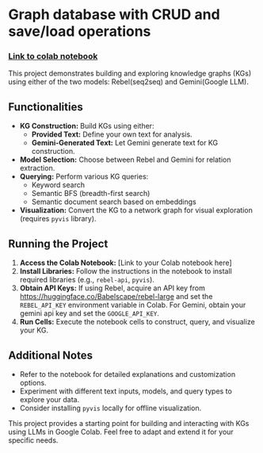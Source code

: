 # Graph database with CRUD and save/load operations
### [Link to colab notebook](https://colab.research.google.com/drive/1VqDbCCaUuNtWBxmTBOz7lotii17BFwS4?usp=sharing)
This project demonstrates building and exploring knowledge graphs (KGs) using either of the two models: Rebel(seq2seq) and Gemini(Google LLM). 

## Functionalities

* **KG Construction:** Build KGs using either:
    * **Provided Text:** Define your own text for analysis.
    * **Gemini-Generated Text:** Let Gemini generate text for KG construction.
* **Model Selection:** Choose between Rebel and Gemini for relation extraction.
* **Querying:** Perform various KG queries:
    * Keyword search
    * Semantic BFS (breadth-first search)
    * Semantic document search based on embeddings
* **Visualization:** Convert the KG to a network graph for visual exploration (requires `pyvis` library).

## Running the Project

1. **Access the Colab Notebook:** [Link to your Colab notebook here]
2. **Install Libraries:** Follow the instructions in the notebook to install required libraries (e.g., `rebel-api`, `pyvis`).
3. **Obtain API Keys:** If using Rebel, acquire an API key from https://huggingface.co/Babelscape/rebel-large and set the `REBEL_API_KEY` environment variable in Colab. For Gemini, obtain your gemini api key and set the `GOOGLE_API_KEY`.
4. **Run Cells:** Execute the notebook cells to construct, query, and visualize your KG.

## Additional Notes

* Refer to the notebook for detailed explanations and customization options.
* Experiment with different text inputs, models, and query types to explore your data.
* Consider installing `pyvis` locally for offline visualization.

This project provides a starting point for building and interacting with KGs using LLMs in Google Colab. Feel free to adapt and extend it for your specific needs.
